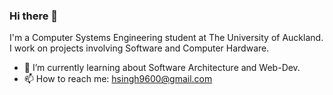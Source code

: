 ### Hi there 👋
I'm a Computer Systems Engineering student at The University of Auckland. I work on projects involving Software and Computer Hardware. 

- 🌱 I’m currently learning about Software Architecture and Web-Dev. 
- 📫 How to reach me: hsingh9600@gmail.com
<!--
**singh9600/singh9600** is a ✨ _special_ ✨ repository because its `README.md` (this file) appears on your GitHub profile.

Here are some ideas to get you started:

- 🔭 I’m currently working on ...
- 🌱 I’m currently learning ...
- 👯 I’m looking to collaborate on ...
- 🤔 I’m looking for help with ...
- 💬 Ask me about ...
- 📫 How to reach me: ...
- 😄 Pronouns: ...
- ⚡ Fun fact: ...
-->
